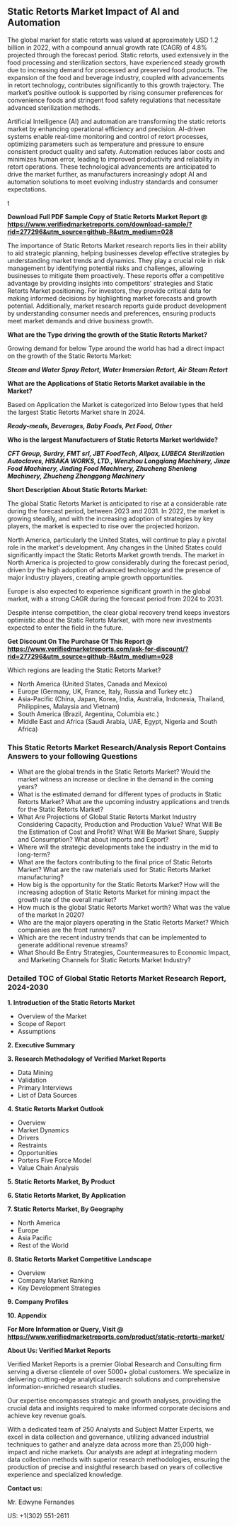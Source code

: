 <h2>Static Retorts Market Impact of AI and Automation</h2><p>The global market for static retorts was valued at approximately USD 1.2 billion in 2022, with a compound annual growth rate (CAGR) of 4.8% projected through the forecast period. Static retorts, used extensively in the food processing and sterilization sectors, have experienced steady growth due to increasing demand for processed and preserved food products. The expansion of the food and beverage industry, coupled with advancements in retort technology, contributes significantly to this growth trajectory. The market’s positive outlook is supported by rising consumer preferences for convenience foods and stringent food safety regulations that necessitate advanced sterilization methods.</p><p>Artificial Intelligence (AI) and automation are transforming the static retorts market by enhancing operational efficiency and precision. AI-driven systems enable real-time monitoring and control of retort processes, optimizing parameters such as temperature and pressure to ensure consistent product quality and safety. Automation reduces labor costs and minimizes human error, leading to improved productivity and reliability in retort operations. These technological advancements are anticipated to drive the market further, as manufacturers increasingly adopt AI and automation solutions to meet evolving industry standards and consumer expectations.</p>t</p><p id="" class=""><strong>Download Full PDF Sample Copy of Static Retorts Market Report @ <a href="https://www.verifiedmarketreports.com/download-sample/?rid=277296&utm_source=github-R&utm_medium=028" target="_blank">https://www.verifiedmarketreports.com/download-sample/?rid=277296&utm_source=github-R&utm_medium=028</a></strong></p><p>The importance of&nbsp;Static Retorts Market research reports lies in their ability to aid strategic planning, helping businesses develop effective strategies by understanding market trends and dynamics. They play a crucial role in risk management by identifying potential risks and challenges, allowing businesses to mitigate them proactively. These reports offer a competitive advantage by providing insights into competitors' strategies and Static Retorts Market positioning. For investors, they provide critical data for making informed decisions by highlighting market forecasts and growth potential. Additionally, market research reports guide product development by understanding consumer needs and preferences, ensuring products meet market demands and drive business growth.</p><p><strong>What are the&nbsp;Type driving the growth of the Static Retorts Market?</strong></p><p id="" class="">Growing demand for below Type around the world has had a direct impact on the growth of the Static Retorts Market:</p><em><strong>Steam and Water Spray Retort, Water Immersion Retort, Air Steam Retort</strong></em></p><strong>What are the&nbsp;Applications&nbsp;of Static Retorts Market available in the Market?</strong></p><p id="" class="">Based on Application the Market is categorized into Below types that held the largest Static Retorts Market share In 2024.</p><em><strong>Ready-meals, Beverages, Baby Foods, Pet Food, Other</strong></em></p><strong>Who is the largest Manufacturers of Static Retorts Market worldwide?</strong></p><p><em><strong>CFT Group, Surdry, FMT srl, JBT FoodTech, Allpax, LUBECA Sterilization Autoclaves, HISAKA WORKS, LTD., Wenzhou Longqiang Machinery, Jinze Food Machinery, Jinding Food Machinery, Zhucheng Shenlong Machinery, Zhucheng Zhonggong Machinery</strong></em></p><p id="" class=""><strong>Short Description About Static Retorts Market:</strong></p><p>The global Static Retorts Market is anticipated to rise at a considerable rate during the forecast period, between 2023 and 2031. In 2022, the market is growing steadily, and with the increasing adoption of strategies by key players, the market is expected to rise over the projected horizon.</p><p>North America, particularly the United States, will continue to play a pivotal role in the market's development. Any changes in the United States could significantly impact the Static Retorts Market growth trends. The market in North America is projected to grow considerably during the forecast period, driven by the high adoption of advanced technology and the presence of major industry players, creating ample growth opportunities.</p><p>Europe is also expected to experience significant growth in the global market, with a strong CAGR during the forecast period from 2024 to 2031.</p><p>Despite intense competition, the clear global recovery trend keeps investors optimistic about the Static Retorts Market, with more new investments expected to enter the field in the future.</p><p id="" class=""><strong>Get Discount On The Purchase Of This Report @ <a href="https://www.verifiedmarketreports.com/ask-for-discount/?rid=277296&utm_source=github-R&utm_medium=028" target="_blank">https://www.verifiedmarketreports.com/ask-for-discount/?rid=277296&utm_source=github-R&utm_medium=028</a></strong></p>Which regions are leading the Static Retorts Market?</p><ul><li>North America (United States, Canada and Mexico)</li><li>Europe (Germany, UK, France, Italy, Russia and Turkey etc.)</li><li>Asia-Pacific (China, Japan, Korea, India, Australia, Indonesia, Thailand, Philippines, Malaysia and Vietnam)</li><li>South America (Brazil, Argentina, Columbia etc.)</li><li>Middle East and Africa (Saudi Arabia, UAE, Egypt, Nigeria and South Africa)</li></ul><h3 id="" class="">This Static Retorts Market Research/Analysis Report Contains Answers to your following Questions</h3><ul><li>What are the global trends in the Static Retorts Market? Would the market witness an increase or decline in the demand in the coming years?</li><li>What is the estimated demand for different types of products in Static Retorts Market? What are the upcoming industry applications and trends for the Static Retorts Market?</li><li>What Are Projections of Global Static Retorts Market Industry Considering Capacity, Production and Production Value? What Will Be the Estimation of Cost and Profit? What Will Be Market Share, Supply and Consumption? What about imports and Export?</li><li>Where will the strategic developments take the industry in the mid to long-term?</li><li>What are the factors contributing to the final price of Static Retorts Market? What are the raw materials used for Static Retorts Market manufacturing?</li><li>How big is the opportunity for the Static Retorts Market? How will the increasing adoption of Static Retorts Market for mining impact the growth rate of the overall market?</li><li>How much is the global Static Retorts Market worth? What was the value of the market In 2020?</li><li>Who are the major players operating in the Static Retorts Market? Which companies are the front runners?</li><li>Which are the recent industry trends that can be implemented to generate additional revenue streams?</li><li>What Should Be Entry Strategies, Countermeasures to Economic Impact, and Marketing Channels for Static Retorts Market Industry?</li></ul><h3 id="" class="">Detailed TOC of Global Static Retorts Market Research Report, 2024-2030</h3><p id="" class=""><strong>1. Introduction of the Static Retorts Market</strong></p><ul><li>Overview of the Market</li><li>Scope of Report</li><li>Assumptions</li></ul><p id="" class=""><strong>2. Executive Summary</strong></p><p id="" class=""><strong>3. Research Methodology of Verified Market Reports</strong></p><ul><li>Data Mining</li><li>Validation</li><li>Primary Interviews</li><li>List of Data Sources</li></ul><p id="" class=""><strong>4. Static Retorts Market Outlook</strong></p><ul><li>Overview</li><li>Market Dynamics</li><li>Drivers</li><li>Restraints</li><li>Opportunities</li><li>Porters Five Force Model</li><li>Value Chain Analysis</li></ul><p id="" class=""><strong>5. Static Retorts Market, By Product</strong></p><p id="" class=""><strong>6. Static Retorts Market, By Application</strong></p><p id="" class=""><strong>7. Static Retorts Market, By Geography</strong></p><ul><li>North America</li><li>Europe</li><li>Asia Pacific</li><li>Rest of the World</li></ul><p id="" class=""><strong>8. Static Retorts Market Competitive Landscape</strong></p><ul><li>Overview</li><li>Company Market Ranking</li><li>Key Development Strategies</li></ul><p id="" class=""><strong>9. Company Profiles</strong></p><p id="" class=""><strong>10. Appendix</strong></p><p id="" class=""><strong>For More Information or Query, Visit @ <a href="https://www.verifiedmarketreports.com/product/static-retorts-market/" target="_blank">https://www.verifiedmarketreports.com/product/static-retorts-market/</a></strong></p><p id="" class=""><strong>About Us: Verified Market Reports</strong></p><p id="" class="">Verified Market Reports is a premier Global Research and Consulting firm serving a diverse clientele of over 5000+ global customers. We specialize in delivering cutting-edge analytical research solutions and comprehensive information-enriched research studies.</p><p id="" class="">Our expertise encompasses strategic and growth analyses, providing the crucial data and insights required to make informed corporate decisions and achieve key revenue goals.</p><p id="" class="">With a dedicated team of 250 Analysts and Subject Matter Experts, we excel in data collection and governance, utilizing advanced industrial techniques to gather and analyze data across more than 25,000 high-impact and niche markets. Our analysts are adept at integrating modern data collection methods with superior research methodologies, ensuring the production of precise and insightful research based on years of collective experience and specialized knowledge.</p><p id="" class=""><strong>Contact us:</strong></p><p id="" class="">Mr. Edwyne Fernandes</p><p id="" class="">US: +1(302) 551-2611</p>